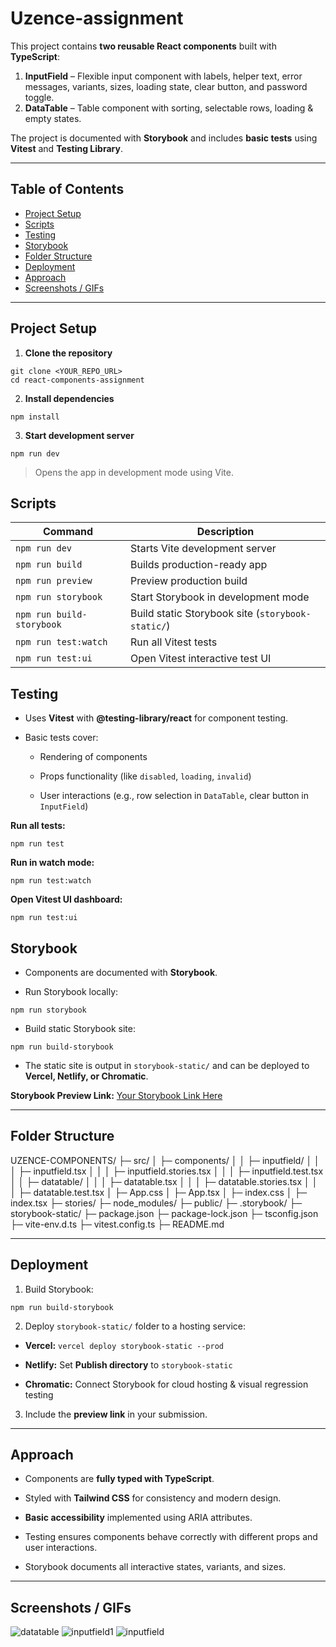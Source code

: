 # Uzence-assignment


This project contains **two reusable React components** built with **TypeScript**:

1. **InputField** – Flexible input component with labels, helper text, error messages, variants, sizes, loading state, clear button, and password toggle.  
2. **DataTable** – Table component with sorting, selectable rows, loading & empty states.  

The project is documented with **Storybook** and includes **basic tests** using **Vitest** and **Testing Library**.  

---

## Table of Contents

- [Project Setup](#project-setup)  
- [Scripts](#scripts)  
- [Testing](#testing)  
- [Storybook](#storybook)  
- [Folder Structure](#folder-structure)  
- [Deployment](#deployment)  
- [Approach](#approach)  
- [Screenshots / GIFs](#screenshots--gifs)

---

## Project Setup

1. **Clone the repository**

```
git clone <YOUR_REPO_URL>
cd react-components-assignment
```

2.  **Install dependencies**
    
`npm install` 

3.  **Start development server**
    

`npm run dev` 

> Opens the app in development mode using Vite.

## Scripts

| Command | Description |
|--|--|
| `npm run dev` | Starts Vite development server |
| `npm run build` |Builds production-ready app |
| `npm run preview` | Preview production build |
| `npm run storybook`| Start Storybook in development mode |
| `npm run build-storybook`| Build static Storybook site (`storybook-static/`) |
| `npm run test:watch` | Run all Vitest tests |
| `npm run test:ui` |Open Vitest interactive test UI |

## Testing

-   Uses **Vitest** with **@testing-library/react** for component testing.
    
-   Basic tests cover:
    
    -   Rendering of components
        
    -   Props functionality (like `disabled`, `loading`, `invalid`)
        
    -   User interactions (e.g., row selection in `DataTable`, clear button in `InputField`)
        

**Run all tests:**

`npm run test` 

**Run in watch mode:**

`npm run test:watch` 

**Open Vitest UI dashboard:**

`npm run test:ui`

## Storybook

-   Components are documented with **Storybook**.
    
-   Run Storybook locally:
    

`npm run storybook` 

-   Build static Storybook site:
    

`npm run build-storybook` 

-   The static site is output in `storybook-static/` and can be deployed to **Vercel, Netlify, or Chromatic**.
    

**Storybook Preview Link:** [Your Storybook Link Here](#)

----------

## Folder Structure

UZENCE-COMPONENTS/
├─ src/
│  ├─ components/
│  │  ├─ inputfield/
│  │  │  ├─ inputfield.tsx
│  │  │  ├─ inputfield.stories.tsx
│  │  │  ├─ inputfield.test.tsx
│  │  ├─ datatable/
│  │  │  ├─ datatable.tsx
│  │  │  ├─ datatable.stories.tsx
│  │  │  ├─ datatable.test.tsx
│  ├─ App.css
│  ├─ App.tsx
│  ├─ index.css
│  ├─ index.tsx
├─ stories/
├─ node_modules/
├─ public/
├─ .storybook/
├─ storybook-static/
├─ package.json
├─ package-lock.json
├─ tsconfig.json
├─ vite-env.d.ts
├─ vitest.config.ts
├─ README.md


----------

## Deployment

1.  Build Storybook:
    

`npm run build-storybook` 

2.  Deploy `storybook-static/` folder to a hosting service:
    

-   **Vercel:** `vercel deploy storybook-static --prod`
    
-   **Netlify:** Set **Publish directory** to `storybook-static`
    
-   **Chromatic:** Connect Storybook for cloud hosting & visual regression testing
    

3.  Include the **preview link** in your submission.
    

----------

## Approach

-   Components are **fully typed with TypeScript**.
    
-   Styled with **Tailwind CSS** for consistency and modern design.
    
-   **Basic accessibility** implemented using ARIA attributes.
    
-   Testing ensures components behave correctly with different props and user interactions.
    
-   Storybook documents all interactive states, variants, and sizes.
    

----------

## Screenshots / GIFs

![datatable](public/datatable.png)
![inputfield1](public/inputfield1.png)
![inputfield](public/datatable.png)

